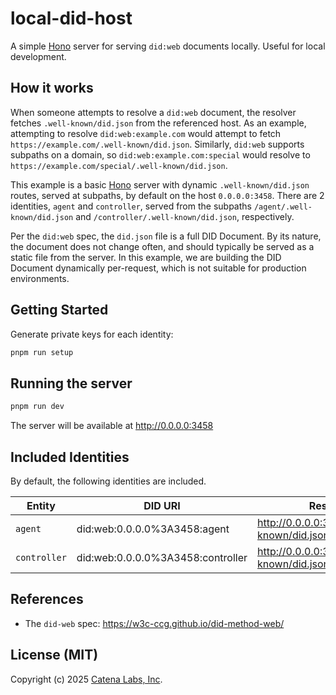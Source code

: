 # local-did-host

A simple [Hono](https://hono.dev) server for serving `did:web` documents locally. Useful for local development.

## How it works

When someone attempts to resolve a `did:web` document, the resolver fetches `.well-known/did.json` from the referenced host. As an example, attempting to resolve `did:web:example.com` would attempt to fetch `https://example.com/.well-known/did.json`. Similarly, `did:web` supports subpaths on a domain, so `did:web:example.com:special` would resolve to `https://example.com/special/.well-known/did.json`.

This example is a basic [Hono](https://hono.dev) server with dynamic `.well-known/did.json` routes, served at subpaths, by default on the host `0.0.0.0:3458`. There are 2 identities, `agent` and `controller`, served from the subpaths `/agent/.well-known/did.json` and `/controller/.well-known/did.json`, respectively.

Per the `did:web` spec, the `did.json` file is a full DID Document. By its nature, the document does not change often, and should typically be served as a static file from the server. In this example, we are building the DID Document dynamically per-request, which is not suitable for production environments.

## Getting Started

Generate private keys for each identity:

```sh
pnpm run setup
```

## Running the server

```sh
pnpm run dev
```

The server will be available at <http://0.0.0.0:3458>

## Included Identities

By default, the following identities are included.

| Entity       | DID URI                           | Resolved URL                                          |
| ------------ | --------------------------------- | ----------------------------------------------------- |
| `agent`      | did:web:0.0.0.0%3A3458:agent      | <http://0.0.0.0:3458/agent/.well-known/did.json>      |
| `controller` | did:web:0.0.0.0%3A3458:controller | <http://0.0.0.0:3458/controller/.well-known/did.json> |

## References

- The `did-web` spec: <https://w3c-ccg.github.io/did-method-web/>

## License (MIT)

Copyright (c) 2025 [Catena Labs, Inc](https://catenalabs.com).
